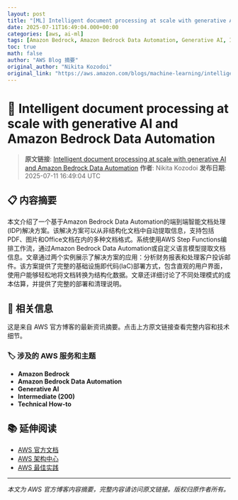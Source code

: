 ```yaml
---
layout: post
title: "[ML] Intelligent document processing at scale with generative AI and Amazon Bedrock Data Automation"
date: 2025-07-11T16:49:04.000+00:00
categories: [aws, ai-ml]
tags: [Amazon Bedrock, Amazon Bedrock Data Automation, Generative AI, Intermediate (200), Technical How-to]
toc: true
math: false
author: "AWS Blog 摘要"
original_author: "Nikita Kozodoi"
original_link: "https://aws.amazon.com/blogs/machine-learning/intelligent-document-processing-at-scale-with-generative-ai-and-amazon-bedrock-data-automation/"
---
```


# 🤖 Intelligent document processing at scale with generative AI and Amazon Bedrock Data Automation

> **原文链接**: [Intelligent document processing at scale with generative AI and Amazon Bedrock Data Automation](https://aws.amazon.com/blogs/machine-learning/intelligent-document-processing-at-scale-with-generative-ai-and-amazon-bedrock-data-automation/)
> **作者**: Nikita Kozodoi
> **发布日期**: 2025-07-11 16:49:04 UTC

## 📋 内容摘要

本文介绍了一个基于Amazon Bedrock Data Automation的端到端智能文档处理(IDP)解决方案。该解决方案可以从非结构化文档中自动提取信息，支持包括PDF、图片和Office文档在内的多种文档格式。系统使用AWS Step Functions编排工作流，通过Amazon Bedrock Data Automation或自定义语言模型提取文档信息。文章通过两个实例展示了解决方案的应用：分析财务报表和处理客户投诉邮件。该方案提供了完整的基础设施即代码(IaC)部署方式，包含直观的用户界面，使用户能够轻松地将文档转换为结构化数据。文章还详细讨论了不同处理模式的成本估算，并提供了完整的部署和清理说明。

## 🔗 相关信息

这是来自 AWS 官方博客的最新资讯摘要。点击上方原文链接查看完整内容和技术细节。

### 🏷️ 涉及的 AWS 服务和主题

- **Amazon Bedrock**
- **Amazon Bedrock Data Automation**
- **Generative AI**
- **Intermediate (200)**
- **Technical How-to**

## 📚 延伸阅读

- [AWS 官方文档](https://docs.aws.amazon.com/)
- [AWS 架构中心](https://aws.amazon.com/architecture/)
- [AWS 最佳实践](https://aws.amazon.com/architecture/well-architected/)

---

*本文为 AWS 官方博客内容摘要，完整内容请访问原文链接。版权归原作者所有。*